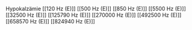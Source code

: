 Hypokalzämie
[[120 Hz (E)]]
[[500 Hz (E)]]
[[850 Hz (E)]]
[[5500 Hz (E)]]
[[32500 Hz (E)]]
[[125790 Hz (E)]]
[[270000 Hz (E)]]
[[492500 Hz (E)]]
[[658570 Hz (E)]]
[[824940 Hz (E)]]